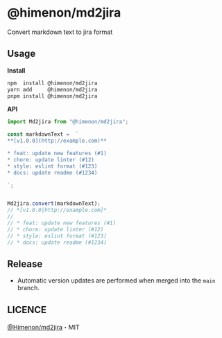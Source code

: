 # @himenon/md2jira

Convert markdown text to jira format

## Usage

**Install**

```bash
npm  install @himenon/md2jira
yarn add     @himenon/md2jira
pnpm install @himenon/md2jira
```

**API**

```ts
import Md2jira from "@himenon/md2jira";

const markdownText =  `
**[v1.0.0](http://example.com)**

* feat: update new features (#1)
* chore: update linter (#12)
* style: eslint format (#123)
* docs: update readme (#1234)

`;


Md2jira.convert(markdownText);
// *[v1.0.0|http://example.com]*
// 
// * feat: update new features (#1)
// * chore: update linter (#12)
// * style: eslint format (#123)
// * docs: update readme (#1234)
```

## Release

- Automatic version updates are performed when merged into the `main` branch.

## LICENCE

[@Himenon/md2jira](https://github.com/Himenon/md2jira)・MIT

